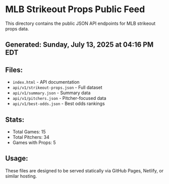 # MLB Strikeout Props Public Feed

This directory contains the public JSON API endpoints for MLB strikeout props data.

## Generated: Sunday, July 13, 2025 at 04:16 PM EDT

## Files:
- `index.html` - API documentation
- `api/v1/strikeout-props.json` - Full dataset
- `api/v1/summary.json` - Summary data
- `api/v1/pitchers.json` - Pitcher-focused data  
- `api/v1/best-odds.json` - Best odds rankings

## Stats:
- Total Games: 15
- Total Pitchers: 34
- Games with Props: 5

## Usage:
These files are designed to be served statically via GitHub Pages, Netlify, or similar hosting.
